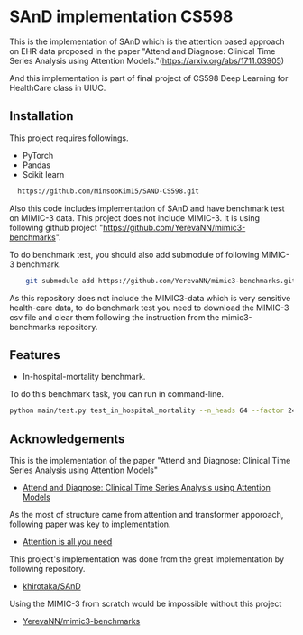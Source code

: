 
# SAnD implementation CS598

This is the implementation of SAnD which is the attention based approach on EHR data proposed in the paper "Attend and Diagnose: Clinical Time Series Analysis using Attention Models."(https://arxiv.org/abs/1711.03905)

And this implementation is part of final project of CS598 Deep Learning for HealthCare class in UIUC.


## Installation

This project requires followings.

- PyTorch
- Pandas
- Scikit learn

```bash
  https://github.com/MinsooKim15/SAND-CS598.git
```

Also this code includes implementation of SAnD and have benchmark test on MIMIC-3 data. This project does not include MIMIC-3. It is using following github project "https://github.com/YerevaNN/mimic3-benchmarks".

To do benchmark test, you should also add submodule of following MIMIC-3 benchmark.

```bash
    git submodule add https://github.com/YerevaNN/mimic3-benchmarks.git
```

As this repository does not include the MIMIC3-data which is very sensitive health-care data, to do benchmark test you need to download the MIMIC-3 csv file and clear them following the instruction from the mimic3-benchmarks repository.
## Features

- In-hospital-mortality benchmark.

To do this benchmark task, you can run in command-line.

```bash
python main/test.py test_in_hospital_mortality --n_heads 64 --factor 24 --num_class 3 --num_layers 6 --learning_rate 0.001
```


## Acknowledgements
This is the implementation of the paper "Attend and Diagnose: Clinical Time Series Analysis using Attention Models"
 - [Attend and Diagnose: Clinical Time Series Analysis using Attention Models](https://arxiv.org/abs/1711.03905)

As the most of structure came from attention and transformer apporoach, following paper was key to implementation.
 - [Attention is all you need](https://arxiv.org/abs/1706.03762)


This project's implementation was done from the great implementation by following repository. 
 - [khirotaka/SAnD](https://github.com/khirotaka/SAnD)


Using the MIMIC-3 from scratch would be impossible without this project 
 - [YerevaNN/mimic3-benchmarks](https://github.com/YerevaNN/mimic3-benchmarks)

